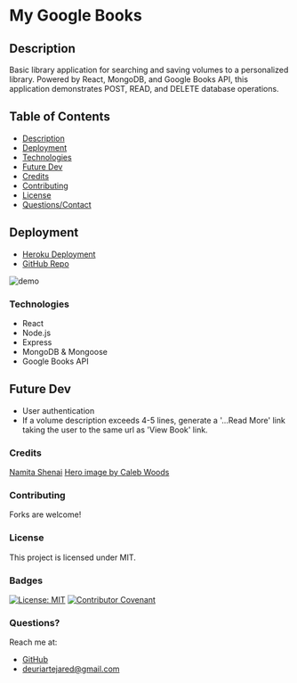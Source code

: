 # My Google Books
## Description
Basic library application for searching and saving volumes to a personalized library. Powered by React, MongoDB, and Google Books API, this application demonstrates POST, READ, and DELETE database operations. 

## Table of Contents
- [Description](#Description)
- [Deployment](#Deployment)
- [Technologies](#Technologies)
- [Future Dev](#FutureDev)
- [Credits](#Credits)
- [Contributing](#Contributing)
- [License](#License)
- [Questions/Contact](#Questions)
  

## Deployment
- [Heroku Deployment](https://morning-harbor-85685.herokuapp.com/)
- [GitHub Repo](https://github.com/jareddeuriarte/google-books)
  

![demo](client/public/images/demo.gif)
  

### Technologies
- React
- Node.js
- Express
- MongoDB & Mongoose
- Google Books API

## Future Dev
- User authentication
- If a volume description exceeds 4-5 lines, generate a '...Read More' link taking the user to the same url as 'View Book' link.

### Credits  
[Namita Shenai](https://github.com/NVK2016)
[Hero image by Caleb Woods](https://unsplash.com/photos/fulXJYIvRi8?utm_source=unsplash&utm_medium=referral&utm_content=creditShareLink)

### Contributing
Forks are welcome!

### License 
This project is licensed under MIT.

### Badges
[![License: MIT](https://img.shields.io/badge/License-MIT-yellow.svg)](https://opensource.org/licenses/MIT)
[![Contributor Covenant](https://img.shields.io/badge/Contributor%20Covenant-2.0-4baaaa.svg)](code_of_conduct.md)


### Questions?
Reach me at:
- [GitHub](https://github.com/jareddeuriarte)
- deuriartejared@gmail.com


